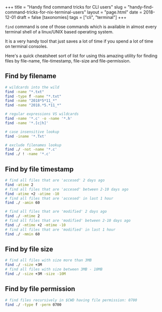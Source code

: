 +++
title = "Handy find command tricks for CLI users"
slug = "handy-find-command-tricks-for-nix-terminal-users"
layout = "page.html"
date = 2018-12-01
draft = false
[taxonomies]
tags = ["cli", "terminal"]
+++

`find` command is one of those commands which is available in almost every terminal shell of a linux/UNIX based operating system.

It is a very handy tool that just saves a lot of time if you spend a lot of time on terminal consoles.

Here's a quick cheatsheet sort of list for using this amazing
utility for finding files by file-name, file-timestamp, file-size and file-permission.

## Find by filename
```zsh
# wildcards into the wild
find -name "*.txt"
find -type f -name "*.txt"
find -name "2018*5*11_*"
find -name "2018.*5.*11_*"
```

```zsh
# regular expressions VS wildcards
find -name '*.c' -o -name '*.h'
find -name '*.[c|h]'
```

```zsh
# case insensitive lookup
find -iname '*.Txt'
```

```zsh
# exclude filenames lookup
find ./ -not -name '*.c'
find ./ ! -name '*.c'
```

## Find by file timestamp

```zsh
# find all files that are 'accesed' 2 days ago
find -atime 2
# find all files that are 'accesed' between 2-10 days ago
find -atime +2 -atime -10
# find all files that are 'accesed' in last 1 hour
find ./ -amin 60
```

```zsh
# find all files that are 'modified' 2 days ago
find ./ -mtime 2
# find all files that are 'modified' between 2-10 days ago
find ./ -mtime +2 -mtime -10
# find all files that are 'modified' in last 1 hour
find ./ -mmin 60
```

## Find by file size
```zsh
# find all files with size more than 3MB
find ./ -size +3M
# find all files with size between 3MB - 10MB
find ./ -size +3M -size -10M
```

## Find by file permission
```zsh
# find files recursively in $CWD having file permission: 0700
find ./ -type f -perm 0700
```